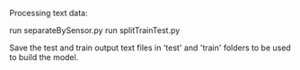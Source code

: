 Processing text data:

run separateBySensor.py
run splitTrainTest.py

Save the test and train output text files in 'test' and 'train' folders to be used to build the model.